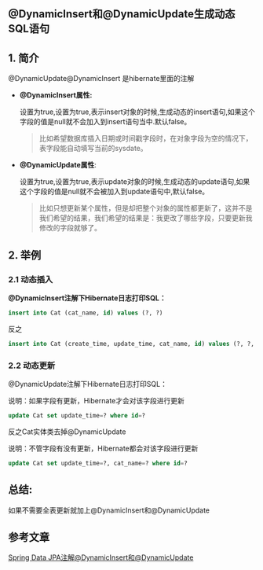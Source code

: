 ## @DynamicInsert和@DynamicUpdate生成动态SQL语句

## 1. 简介

@DynamicUpdate@DynamicInsert 是hibernate里面的注解

- **@DynamicInsert属性:**

  设置为true,设置为true,表示insert对象的时候,生成动态的insert语句,如果这个字段的值是null就不会加入到insert语句当中.默认false。

  >比如希望数据库插入日期或时间戳字段时，在对象字段为空的情况下，表字段能自动填写当前的sysdate。

- **@DynamicUpdate属性**:

  设置为true,设置为true,表示update对象的时候,生成动态的update语句,如果这个字段的值是null就不会被加入到update语句中,默认false。

  > 比如只想更新某个属性，但是却把整个对象的属性都更新了，这并不是我们希望的结果，我们希望的结果是：我更改了哪些字段，只要更新我修改的字段就够了。

## 2. 举例

### 2.1 动态插入

**@DynamicInsert注解下Hibernate日志打印SQL：**

```sql
insert into Cat (cat_name, id) values (?, ?)  
```

反之

```sql
insert into Cat (create_time, update_time, cat_name, id) values (?, ?, ?, ?)  
```

### 2.2 动态更新

@DynamicUpdate注解下Hibernate日志打印SQL：

说明：如果字段有更新，Hibernate才会对该字段进行更新

```sql
update Cat set update_time=? where id=?
```

反之Cat实体类去掉@DynamicUpdate

说明：不管字段有没有更新，Hibernate都会对该字段进行更新

```sql
update Cat set update_time=?, cat_name=? where id=?  
```

## 总结:

如果不需要全表更新就加上@DynamicInsert和@DynamicUpdate



## 参考文章

[Spring Data JPA注解@DynamicInsert和@DynamicUpdate](https://blog.csdn.net/itguangit/article/details/78696767)